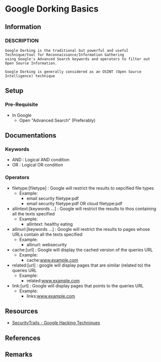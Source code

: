 # Google Dorking Basics

## Information

### DESCRIPTION
```
Google Dorking is the traditional but powerful and useful Technique/tool for Reconnaissance/Information Gathering
using Google's Advanced Search keywords and operators to filter out Open Source Information. 

Google Dorking is generally considered as an OSINT (Open Source Intelligence) technique
```

## Setup
### Pre-Requisite
- In Google
	+ Open "Advanced Search" (Preferably)


## Documentations
### Keywords
+ AND : Logical AND condition
+ OR : Logical OR condition

### Operators
+ filetype:[filetype] : Google will restrict the results to sepcified file types
    - Example:
        + email security filetype:pdf
        + email security filetype:pdf OR cloud filetype:pdf
+ allintext:[keywords ...] : Google will restrict the results to thos containing all the texts specified
    - Example:
        + allintext: healthy eating
+ allinurl:[keywords ...] : Google will restrict the results to pages whose URLs contain all the texts specified
    - Example:
        + allinurl: websecurity
+ cache:[url] : Google will display the cached version of the queries URL
    - Example:
        + cache:www.example.com
+ related:[url] : google will display pages that are similar (related to) the queries URL
    - Example:
        + related:www.example.com
+ link:[url] : Google will display pages that points to the queries URL
    - Example:
        + links:www.example.com

## Resources
+ [SecurityTrails - Google Hacking Techniques](https://securitytrails.com/blog/google‐hacking‐techniques)

## References

## Remarks
